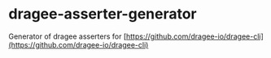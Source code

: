 # dragee-asserter-generator

Generator of dragee asserters for [https://github.com/dragee-io/dragee-cli](https://github.com/dragee-io/dragee-cli)